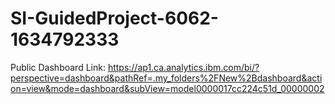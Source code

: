 # SI-GuidedProject-6062-1634792333
Public Dashboard Link:
https://ap1.ca.analytics.ibm.com/bi/?perspective=dashboard&pathRef=.my_folders%2FNew%2Bdashboard&action=view&mode=dashboard&subView=model0000017cc224c51d_00000002
